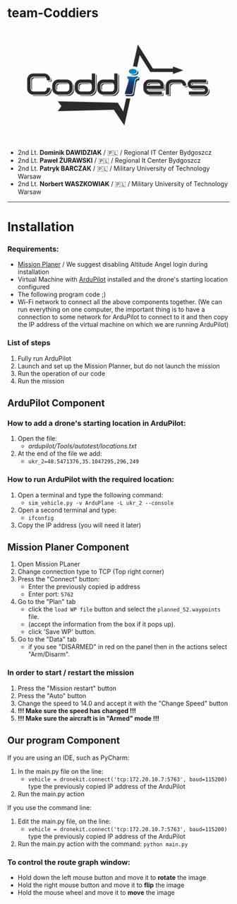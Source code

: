 # team-Coddiers

![alt text](/img/coddiers_logo.jpg)

* 2nd Lt. **Dominik DAWIDZIAK** / 🇵🇱 / Regional IT Center Bydgoszcz
* 2nd Lt. **Paweł ŻURAWSKI** / 🇵🇱 / Regional It Center Bydgoszcz
* 2nd Lt. **Patryk BARCZAK** / 🇵🇱 / Military University of Technology Warsaw
* 2nd Lt. **Norbert WASZKOWIAK** / 🇵🇱 / Military University of Technology Warsaw
---
# Installation
### Requirements:
- [Mission Planer](https://ardupilot.org/planner/docs/mission-planner-installation.html) / We suggest disabling Altitude Angel login during installation
- Virtual Machine with [ArduPilot](https://ardupilot.org/dev/docs/building-setup-linux.html?fbclid=IwAR03JKKK8-jABCSgNqTpenUjjdYro7u2j_tUFHjnqu7RoCnN3Oc8vvZVVgc#building-setup-linux) installed and the drone's starting location configured
- The following program code ;)
- Wi-Fi network to connect all the above components together. (We can run everything on one computer, the important thing is to have a connection to some network for ArduPilot to connect to it and then copy the IP address of the virtual machine on which we are running ArduPilot)

### List of steps
1. Fully run ArduPilot
2. Launch and set up the Mission Planner, but do not launch the mission
3. Run the operation of our code
4. Run the mission

## ArduPilot Component
### How to add a drone's starting location in ArduPilot:
1. Open the file:
   * _ardupilot/Tools/autotest/locations.txt_
2. At the end of the file we add:
    * ```ukr_2=48.5471376,35.1047295,296,249```

### How to run ArduPilot with the required location:
1. Open a terminal and type the following command:
    * ```sim_vehicle.py -v ArduPlane -L ukr_2 --console```
2. Open a second terminal and type:
   * ```ifconfig```
3. Copy the IP address (you will need it later)

## Mission Planer Component
1. Open Mission PLaner
2. Change connection type to TCP (Top right corner)
3. Press the "Connect" button:
   * Enter the previously copied ip address
   * Enter port: `5762`
4. Go to the "Plan" tab
   * click the `load WP file` button and select the `planned_S2.waypoints` file.
   * (accept the information from the box if it pops up).
   * click 'Save WP' button.
5. Go to the "Data" tab
   * if you see "DISARMED" in red on the panel then in the actions select "Arm/Disarm".

### In order to start / restart the mission
1. Press the "Mission restart" button
2. Press the "Auto" button
3. Change the speed to 14.0 and accept it with the "Change Speed" button
4. **!!! Make sure the speed has changed !!!**
5. **!!! Make sure the aircraft is in "Armed" mode !!!**

## Our program Component
If you are using an IDE, such as PyCharm:
1. In the main.py file on the line:
   * `vehicle = dronekit.connect('tcp:172.20.10.7:5763', baud=115200)` type the previously copied IP address of the ArduPilot
2. Run the main.py action

If you use the command line:
1. Edit the main.py file, on the line:
   * `vehicle = dronekit.connect('tcp:172.20.10.7:5763', baud=115200)` type the previously copied IP address of the ArduPilot
2. Run the main.py action with the command: `python main.py`

### To control the route graph window:
- Hold down the left mouse button and move it to **rotate** the image
- Hold the right mouse button and move it to **flip** the image
- Hold the mouse wheel and move it to **move** the image